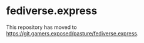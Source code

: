 # fediverse.express

This repository has moved to https://git.gamers.exposed/pasture/fediverse.express.
